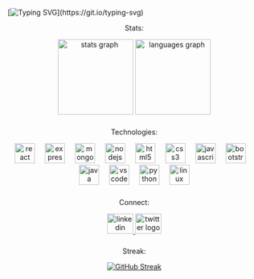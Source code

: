 
[![Typing SVG](https://readme-typing-svg.herokuapp.com/?color=9D00FF&duration=2500&font=Bahnschrift&lines=Hi+I'm+G.Raj+Kumar;A+MERN+Stack+Developer+!)](https://git.io/typing-svg)

<p align="center">Stats:</p>

<div align="center">
  <img src="https://github-readme-stats.vercel.app/api?username=GRajKumar2512&hide_title=false&hide_rank=false&show_icons=true&include_all_commits=true&count_private=true&disable_animations=false&theme=dracula&locale=en&hide_border=false&order=1" height="150" alt="stats graph"  />
  <img src="https://github-readme-stats.vercel.app/api/top-langs?username=GRajKumar2512&locale=en&hide_title=false&layout=compact&card_width=320&langs_count=5&theme=dracula&hide_border=false&order=2" height="150" alt="languages graph"  />
</div>

###
<p align="center">Technologies:</p>

<div align="center">
  <img src="https://skillicons.dev/icons?i=react" height="40" alt="react logo"  />
  <img width="12" />
  <img src="https://skillicons.dev/icons?i=express" height="40" alt="express logo"  />
  <img width="12" />
  <img src="https://skillicons.dev/icons?i=mongodb" height="40" alt="mongodb logo"  />
  <img width="12" />
  <img src="https://skillicons.dev/icons?i=nodejs" height="40" alt="nodejs logo"  />
  <img width="12" />
  <img src="https://skillicons.dev/icons?i=html" height="40" alt="html5 logo"  />
  <img width="12" />
  <img src="https://skillicons.dev/icons?i=css" height="40" alt="css3 logo"  />
  <img width="12" />
  <img src="https://skillicons.dev/icons?i=js" height="40" alt="javascript logo"  />
  <img width="12" />
  <img src="https://skillicons.dev/icons?i=bootstrap" height="40" alt="bootstrap logo"  />
  <img width="12" />
  <img src="https://skillicons.dev/icons?i=java" height="40" alt="java logo"  />
  <img width="12" />
  <img src="https://skillicons.dev/icons?i=vscode" height="40" alt="vscode logo"  />
  <img width="12" />
  <img src="https://skillicons.dev/icons?i=python" height="40" alt="python logo"  />
  <img width="12" />
  <img src="https://skillicons.dev/icons?i=linux" height="40" alt="linux logo"  />
</div>

###
<p align="center">Connect:</p>

<div align="center">
  <a href="https://www.linkedin.com/in/g-raj-kumar-802834212/" target="_blank">
    <img src="https://skillicons.dev/icons?i=linkedin" width="52" height="40" alt="linkedin logo"  />
  </a>
  <a href="https://twitter.com/GaadiRaj" target="_blank">
    <img src="https://skillicons.dev/icons?i=twitter" width="52" height="40" alt="twitter logo"  />
  </a>
</div>

###
<p align="center">Streak:</p>

<p align="center">
  <a href="https://git.io/streak-stats">
    <img src="https://github-readme-streak-stats.herokuapp.com?user=GRajKumar2512&theme=ocean-gradient&hide_border=true&type=png" alt="GitHub Streak">
  </a>
</p>



